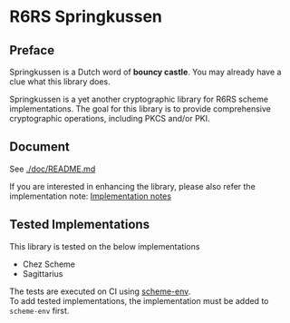 R6RS Springkussen
=================

Preface
-------

Springkussen is a Dutch word of __bouncy castle__. You may already have a
clue what this library does.

Springkussen is a yet another cryptographic library for R6RS scheme
implementations. The goal for this library is to provide comprehensive 
cryptographic operations, including PKCS and/or PKI.

Document
--------

See [./doc/README.md](./doc/README.md)

If you are interested in enhancing the library, please also refer the
implementation note: [Implementation notes](./doc/notes.md)

Tested Implementations
----------------------

This library is tested on the below implementations

- Chez Scheme
- Sagittarius

The tests are executed on CI using
[scheme-env](https://github.com/ktakashi/scheme-env).  
To add tested implementations, the implementation must be added to
`scheme-env` first.
